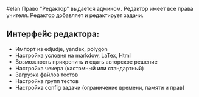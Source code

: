#elan 
Право "Редактор" выдается админом.
Редактор имеет все права учителя.
Редактор добавляет и редактирует задачи.

## Интерфейс редактора:
* Импорт из edjudje, yandex, polygon
* Настройка условия на markdow, LaTex, Html
* Возможность прикрепить и сдать авторское решение
* Настройка чекера (кастомный или стандартный)
* Загрузка файлов тестов
* Настройка групп тестов
* Настройка config задачи (ограничение времени, памяти и прав)